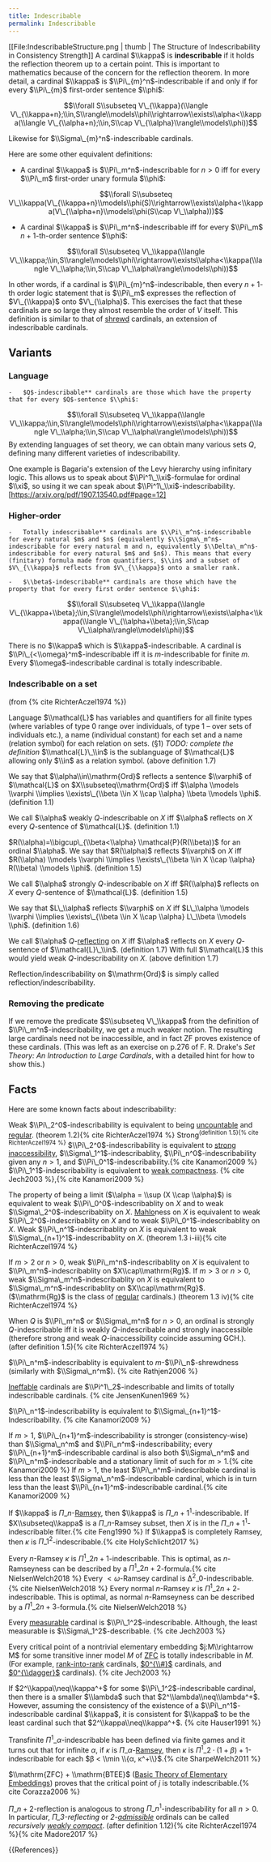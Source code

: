 ```yaml
---
title: Indescribable
permalink: Indescribable
---
```


[[File:IndescribableStructure.png | thumb | The Structure of Indescribability in Consistency Strength]]
A cardinal $\\kappa$ is **indescribable** if it holds the reflection theorem up to a certain point. This is important to mathematics because of the concern for the reflection theorem. In more detail, a cardinal $\\kappa$ is $\\Pi\_{m}^n$-indescribable if and only if for every $\\Pi\_{m}$ first-order sentence $\\phi$:

$$\\forall S\\subseteq V\_{\\kappa}(\\langle V\_{\\kappa+n};\\in,S\\rangle\\models\\phi\\rightarrow\\exists\\alpha<\\kappa(\\langle V\_{\\alpha+n};\\in,S\\cap V\_{\\alpha}\\rangle\\models\\phi))$$

Likewise for $\\Sigma\_{m}^n$-indescribable cardinals.

Here are some other equivalent definitions:

-   A cardinal $\\kappa$ is $\\Pi\_m^n$-indescribable for $n>0$ iff for every $\\Pi\_m$ first-order unary formula $\\phi$:

$$\\forall S\\subseteq V\_\\kappa(V\_{\\kappa+n}\\models\\phi(S)\\rightarrow\\exists\\alpha<\\kappa(V\_{\\alpha+n}\\models\\phi(S\\cap V\_\\alpha)))$$

-   A cardinal $\\kappa$ is $\\Pi\_m^n$-indescribable iff for every $\\Pi\_m$ $n+1$-th-order sentence $\\phi$:

$$\\forall S\\subseteq V\_\\kappa(\\langle V\_\\kappa;\\in,S\\rangle\\models\\phi\\rightarrow\\exists\\alpha<\\kappa(\\langle V\_\\alpha;\\in,S\\cap V\_\\alpha\\rangle\\models\\phi))$$

In other words, if a cardinal is $\\Pi\_{m}^n$-indescribable, then every $n+1$-th order logic statement that is $\\Pi\_m$ expresses the reflection of $V\_{\\kappa}$ onto $V\_{\\alpha}$. This exercises the fact that these cardinals are so large they almost resemble the order of $V$ itself. This definition is similar to that of [shrewd](Shrewd "Shrewd") cardinals, an extension of indescribable cardinals.

## Variants
### Language
    -   $Q$-indescribable** cardinals are those which have the property that for every $Q$-sentence $\\phi$:

$$\\forall S\\subseteq V\_\\kappa(\\langle V\_\\kappa;\\in,S\\rangle\\models\\phi\\rightarrow\\exists\\alpha<\\kappa(\\langle V\_\\alpha;\\in,S\\cap V\_\\alpha\\rangle\\models\\phi))$$
By extending languages of set theory, we can obtain many various sets $Q$, defining many different varieties of indescribability.

One example is Bagaria's extension of the Levy hierarchy using infinitary logic. This allows us to speak about $\\Pi^1\_\\xi$-formulae for ordinal $\\xi$, so using it we can speak about $\\Pi^1\_\\xi$-indescribability. [https://arxiv.org/pdf/1907.13540.pdf#page=12]

### Higher-order
    -   Totally indescribable** cardinals are $\\Pi\_m^n$-indescribable for every natural $m$ and $n$ (equivalently $\\Sigma\_m^n$-indescribable for every natural m and n, equivalently $\\Delta\_m^n$-indescribable for every natural $m$ and $n$). This means that every (finitary) formula made from quantifiers, $\\in$ and a subset of $V\_{\\kappa}$ reflects from $V\_{\\kappa}$ onto a smaller rank.

    -   $\\beta$-indescribable** cardinals are those which have the property that for every first order sentence $\\phi$:

$$\\forall S\\subseteq V\_\\kappa(\\langle V\_{\\kappa+\\beta};\\in,S\\rangle\\models\\phi\\rightarrow\\exists\\alpha<\\kappa(\\langle V\_{\\alpha+\\beta};\\in,S\\cap V\_\\alpha\\rangle\\models\\phi))$$

There is no $\\kappa$ which is $\\kappa$-indescribable. A cardinal is $\\Pi\_{<\\omega}^m$-indescribable iff it is $m$-indescribable for finite $m$. Every $\\omega$-indescribable cardinal is totally indescribable.

### Indescribable on a set
(from {% cite RichterAczel1974 %})

Language $\\mathcal{L}$ has variables and quantifiers for all finite types (where variables of type 0 range over individuals, of type 1 – over sets of individuals etc.), a name (individual constant) for each set and a name (relation symbol) for each relation on sets. (§1) *TODO: complete the definition* $\\mathcal{L}\_\\in$ is the sublanguage of $\\mathcal{L}$ allowing only $\\in$ as a relation symbol. (above definition 1.7)

We say that $\\alpha\\in\\mathrm{Ord}$ reflects a sentence $\\varphi$ of $\\mathcal{L}$ on $X\\subseteq\\mathrm{Ord}$ iff $\\alpha \\models \\varphi \\implies \\exists\_{\\beta \\in X \\cap \\alpha} \\beta \\models \\phi$. (definition 1.1<!--first part-->)

We call $\\alpha$ weakly $Q$-indescribable on $X$ iff $\\alpha$ reflects on $X$ every $Q$-sentence of $\\mathcal{L}$. (definition 1.1<!--second part-->)

$R(\\alpha)=\\bigcup\_{\\beta<\\alpha} \\mathcal{P}(R(\\beta))$ for an ordinal $\\alpha$. We say that $R(\\alpha)$ reflects $\\varphi$ on $X$ iff $R(\\alpha) \\models \\varphi \\implies \\exists\_{\\beta \\in X \\cap \\alpha} R(\\beta) \\models \\phi$. (definition 1.5<!--first part and above-->)

We call $\\alpha$ strongly $Q$-indescribable on $X$ iff $R(\\alpha)$ reflects on $X$ every $Q$-sentence of $\\mathcal{L}$. (definition 1.5<!--second part-->)

We say that $L\_\\alpha$ reflects $\\varphi$ on $X$ iff $L\_\\alpha \\models \\varphi \\implies \\exists\_{\\beta \\in X \\cap \\alpha} L\_\\beta \\models \\phi$. (definition 1.6)

We call $\\alpha$ $Q$-[reflecting](Reflecting_ordinal "Reflecting ordinal") on $X$ iff $\\alpha$ reflects on $X$ every $Q$-sentence of $\\mathcal{L}\_\\in$. (definition 1.7)<!--This is probably not a good place for it, but I cannot organise it better by now.--> With full $\\mathcal{L}$ this would yield weak $Q$-indescribability on $X$. (above definition 1.7)

Reflection/indescribability on $\\mathrm{Ord}$ is simply called reflection/indescribability.

### Removing the predicate
If we remove the predicate $S\\subseteq V\_\\kappa$ from the definition of $\\Pi\_m^n$-indescribability, we get a much weaker notion. The resulting large cardinals need not be inaccessible, and in fact ZF proves existence of these cardinals. (This was left as an exercise on p.276 of F. R. Drake's <i>Set Theory: An Introduction to Large Cardinals</i>, with a detailed hint for how to show this.)

## Facts

Here are some known facts about indescribability:

Weak $\\Pi\_2^0$-indescribability is equivalent to being [uncountable](Uncountable "Uncountable") and [regular](Regular "Regular"). (theorem 1.2){% cite RichterAczel1974 %} Strong<sup>(definition 1.5){% cite RichterAczel1974 %}</sup> $\\Pi\_2^0$-indescribability is equivalent to [strong inaccessibility](Inaccessible "Inaccessible"), $\\Sigma\_1^1$-indescribablity, $\\Pi\_n^0$-indescribability given any $n>1$, and $\\Pi\_0^1$-indescribability.{% cite Kanamori2009 %} $\\Pi\_1^1$-indescribability is equivalent to [weak compactness](Weakly_compact "Weakly compact"). {% cite Jech2003 %},{% cite Kanamori2009 %}

The property of being a limit ($\\alpha = \\sup (X \\cap \\alpha)$) is equivalent to weak $\\Pi\_0^0$-indescribablity on $X$ and to weak $\\Sigma\_2^0$-indescribablity on $X$. [Mahlo](Mahlo "Mahlo")ness on $X$ is equivalent to weak $\\Pi\_2^0$-indescribablity on $X$ and to weak $\\Pi\_0^1$-indescribablity on $X$. Weak $\\Pi\_n^1$-indescribablity on $X$ is equivalent to weak $\\Sigma\_{n+1}^1$-indescribablity on $X$. (theorem 1.3 i-iii){% cite RichterAczel1974 %}

If $m>2$ or $n>0$, weak $\\Pi\_m^n$-indescribablity on $X$ is equivalent to $\\Pi\_m^n$-indescribablity on $X\\cap\\mathrm{Rg}$. If $m>3$ or $n>0$, weak $\\Sigma\_m^n$-indescribablity on $X$ is equivalent to $\\Sigma\_m^n$-indescribablity on $X\\cap\\mathrm{Rg}$. ($\\mathrm{Rg}$ is the class of [regular](Regular "Regular") cardinals.) (theorem 1.3 iv){% cite RichterAczel1974 %}

When $Q$ is $\\Pi\_m^n$ or $\\Sigma\_m^n$ for $n>0$, an ordinal is strongly $Q$-indescribable iff it is weakly $Q$-indescribable and strongly inaccessible (therefore strong and weak $Q$-inaccessibility coincide assuming GCH.). (after definition 1.5){% cite RichterAczel1974 %}

$\\Pi\_n^m$-indescribablity is equivalent to $m$-$\\Pi\_n$-shrewdness (similarly with $\\Sigma\_n^m$). {% cite Rathjen2006 %}

[Ineffable](Ineffable "Ineffable") cardinals are $\\Pi^1\_2$-indescribable and limits of totally indescribable cardinals. {% cite JensenKunen1969 %}

$\\Pi\_n^1$-indescribability is equivalent to $\\Sigma\_{n+1}^1$-Indescribability. {% cite Kanamori2009 %}

If $m>1$, $\\Pi\_{n+1}^m$-indescribability is stronger (consistency-wise) than $\\Sigma\_n^m$ and $\\Pi\_n^m$-indescribability; every $\\Pi\_{n+1}^m$-indescribable cardinal is also both $\\Sigma\_n^m$ and $\\Pi\_n^m$-indescribable and a stationary limit of such for $m>1$.{% cite Kanamori2009 %} If $m>1$, the least $\\Pi\_n^m$-indescribable cardinal is less than the least $\\Sigma\_n^m$-indescribable cardinal, which is in turn less than the least $\\Pi\_{n+1}^m$-indescribable cardinal.{% cite Kanamori2009 %}

If $\\kappa$ is $Π\_n$-[Ramsey](Ramsey "Ramsey"), then $\\kappa$ is $Π\_{n+1}^1$-indescribable. If $X\\subseteq\\kappa$ is a $Π\_n$-Ramsey subset, then $X$ is in the $Π\_{n+1}^1$-indescribable filter.{% cite Feng1990 %} If $\\kappa$ is completely Ramsey, then $κ$ is $Π\_1^2$-indescribable.{% cite HolySchlicht2017 %}

Every $n$-Ramsey $κ$ is $Π^1\_{2 n+1}$-indescribable. This is optimal, as $n$-Ramseyness can be described by a $Π^1\_{2n+2}$-formula.{% cite NielsenWelch2018 %} Every $<ω$-Ramsey cardinal is $∆^2\_0$-indescribable.{% cite NielsenWelch2018 %} Every normal $n$-Ramsey $κ$ is $Π^1\_{2 n+2}$-indescribable. This is optimal, as normal $n$-Ramseyness can be described by a $Π^1\_{2 n+3}$-formula.{% cite NielsenWelch2018 %}

Every [measurable](Measurable "Measurable") cardinal is $\\Pi\_1^2$-indescribable. Although, the least measurable is $\\Sigma\_1^2$-describable. {% cite Jech2003 %}

Every critical point of a nontrivial elementary embedding $j:M\\rightarrow M$ for some transitive inner model $M$ of [ZFC](ZFC "ZFC") is totally indescribable in $M$. (For example, [rank-into-rank](Rank-into-rank "Rank-into-rank") cardinals, [$0^{\\#}$](Zero_sharp "Zero sharp") cardinals, and [$0^{\\dagger}$](Zero_dagger "Zero dagger") cardinals). {% cite Jech2003 %}

If $2^\\kappa\\neq\\kappa^+$ for some $\\Pi\_1^2$-indescribable cardinal, then there is a smaller $\\lambda$ such that $2^\\lambda\\neq\\lambda^+$. However, assuming the consistency of the existence of a $\\Pi\_n^1$-indescribable cardinal $\\kappa$, it is consistent for $\\kappa$ to be the least cardinal such that $2^\\kappa\\neq\\kappa^+$. {% cite Hauser1991 %}

Transfinite $Π^1\_α$-indescribable has been defined via finite games and it turns out that for infinite $α$, if $κ$ is $Π\_α$-[Ramsey](Ramsey "Ramsey"), then $κ$ is $Π^1\_{2 ·(1+β)+ 1}$-indescribable for each $β < \\min \\{α, κ^+\\}$.{% cite SharpeWelch2011 %}

$\\mathrm{ZFC} + \\mathrm{BTEE}$ ([Basic Theory of Elementary Embeddings](Basic_Theory_of_Elementary_Embeddings "Basic Theory of Elementary Embeddings")) proves that the critical point of $j$ is totally indescribable.{% cite Corazza2006 %}

$Π\_{n+2}$-reflection is analogous to strong $Π\_n^1$-indescribability for all $n>0$. In particular, *$Π\_3$-reflecting* or *2-[admissible](Admissible "Admissible")* ordinals can be called *recursively [weakly compact](Weakly_compact "Weakly compact")*. (after definition 1.12){% cite RichterAczel1974 %}{% cite Madore2017 %}

{{References}}